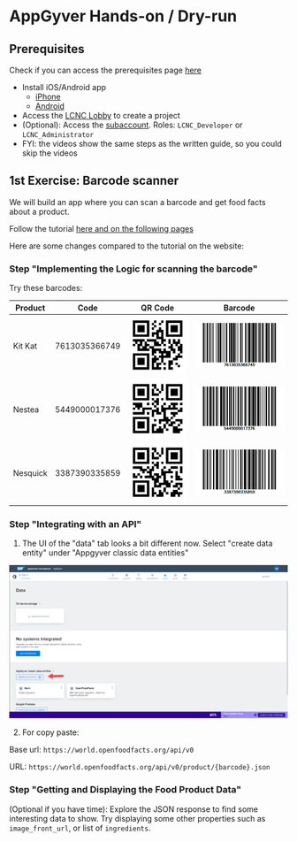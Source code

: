 # AppGyver Hands-on / Dry-run

## Prerequisites

Check if you can access the prerequisites page [here](https://learning.sap.com/learning-journey/utilize-low-code-no-code-applications-and-automations-for-citizen-developers/getting-started-with-no-code-in-appgyver)

- Install iOS/Android app
  - [iPhone](https://apps.apple.com/us/app/sap-appgyver-preview/id1585856868)
  - [Android](https://play.google.com/store/apps/details?id=com.sap.appgyver.preview.release&gl=US)
- Access the [LCNC Lobby](https://n-lcnc-applicationdevelopment.lcnc.cfapps.eu10.hana.ondemand.com/lobby) to create a project
- (Optional): Access the [subaccount](https://cockpit.eu10.hana.ondemand.com/cockpit/#/globalaccount/ac05fa1d-9c25-4b5e-a7bc-cac28341ff8f/subaccount/deaacfd3-655b-4c94-b9fd-c0c50f63af92/). Roles: `LCNC_Developer` or `LCNC_Administrator`
- FYI: the videos show the same steps as the written guide, so you could skip the videos

## 1st Exercise: Barcode scanner

We will build an app where you can scan a barcode and get food facts about a product.

Follow the tutorial [here and on the following pages](https://learning.sap.com/learning-journey/utilize-low-code-no-code-applications-and-automations-for-citizen-developers/getting-started-with-no-code-in-appgyver)

Here are some changes compared to the tutorial on the website:

### Step "Implementing the Logic for scanning the barcode"

Try these barcodes:

| Product  | Code          | QR Code                                     | Barcode                                       |
| -------- | ------------- | ------------------------------------------- | --------------------------------------------- |
| Kit Kat  | 7613035366749 | ![7613035366749](/images/7613035366749.png) | ![7613035366749](/images/7613035366749_2.png) |
| Nestea   | 5449000017376 | ![5449000017376](/images/5449000017376.png) | ![5449000017376](/images/5449000017376_2.png) |
| Nesquick | 3387390335859 | ![3387390335859](/images/3387390335859.png) | ![3387390335859](/images/3387390335859_2.png) |

### Step "Integrating with an API"

1. The UI of the "data" tab looks a bit different now. Select "create data entity" under "Appgyver classic data entities"

![3387390335859](/images/NewDataTab.png)

2. For copy paste:

Base url: `https://world.openfoodfacts.org/api/v0`

URL: `https://world.openfoodfacts.org/api/v0/product/{barcode}.json`

### Step "Getting and Displaying the Food Product Data"

(Optional if you have time): Explore the JSON response to find some interesting data to show. Try displaying some other properties such as `image_front_url`, or list of `ingredients`.
